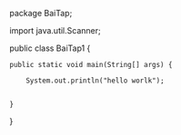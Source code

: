 package BaiTap;

import java.util.Scanner;

public class BaiTap1 {

    public static void main(String[] args) {
        
        System.out.println("hello worlk");
       

    }
}
